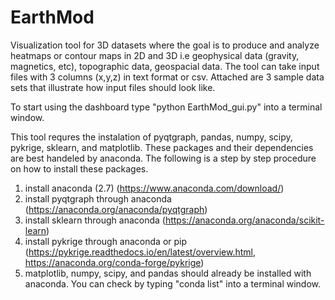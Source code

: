 # EarthMod
Visualization tool for 3D datasets where the goal is to produce and analyze heatmaps or contour maps in 2D and 3D i.e geophysical data (gravity, magnetics, etc), topographic data, geospacial data. 
The tool can take input files with 3 columns (x,y,z) in text format or csv. Attached are 3 sample data sets that illustrate how input files should look like. 

To start using the dashboard type "python EarthMod_gui.py" into a terminal window.

This tool requres the instalation of 
  pyqtgraph,
  pandas,
  numpy,
  scipy,
  pykrige,
  sklearn, and
  matplotlib.
These packages and their dependencies are best handeled by anaconda.
The following is a step by step procedure on how to install these packages.
1) install anaconda (2.7) (https://www.anaconda.com/download/)
2) install pyqtgraph through anaconda (https://anaconda.org/anaconda/pyqtgraph)
4) install sklearn through anaconda (https://anaconda.org/anaconda/scikit-learn)
5) install pykrige through anaconda or pip (https://pykrige.readthedocs.io/en/latest/overview.html, https://anaconda.org/conda-forge/pykrige)
6) matplotlib, numpy, scipy, and pandas should already be installed with anaconda. You can check by typing "conda list" into a terminal window. 
